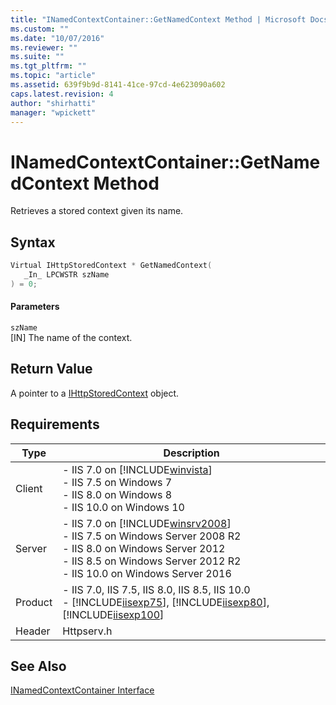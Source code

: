 ```yaml
---
title: "INamedContextContainer::GetNamedContext Method | Microsoft Docs"
ms.custom: ""
ms.date: "10/07/2016"
ms.reviewer: ""
ms.suite: ""
ms.tgt_pltfrm: ""
ms.topic: "article"
ms.assetid: 639f9b9d-8141-41ce-97cd-4e623090a602
caps.latest.revision: 4
author: "shirhatti"
manager: "wpickett"
---
```

# INamedContextContainer::GetNamedContext Method
Retrieves a stored context given its name.  
  
## Syntax  
  
```cpp  
Virtual IHttpStoredContext * GetNamedContext(  
   _In_ LPCWSTR szName  
) = 0;  
```  
  
#### Parameters  
 `szName`  
 [IN] The name of the context.  
  
## Return Value  
 A pointer to a [IHttpStoredContext](../../web-development-reference\webdev-native-api-reference/ihttpstoredcontext-interface.md) object.  
  
## Requirements  
  
|Type|Description|  
|----------|-----------------|  
|Client|-   IIS 7.0 on [!INCLUDE[winvista](../../wmi-provider/includes/winvista-md.md)]<br />-   IIS 7.5 on Windows 7<br />-   IIS 8.0 on Windows 8<br />-   IIS 10.0 on Windows 10|  
|Server|-   IIS 7.0 on [!INCLUDE[winsrv2008](../../wmi-provider/includes/winsrv2008-md.md)]<br />-   IIS 7.5 on Windows Server 2008 R2<br />-   IIS 8.0 on Windows Server 2012<br />-   IIS 8.5 on Windows Server 2012 R2<br />-   IIS 10.0 on Windows Server 2016|  
|Product|-   IIS 7.0, IIS 7.5, IIS 8.0, IIS 8.5, IIS 10.0<br />-   [!INCLUDE[iisexp75](../../web-development-reference/native-code-api-reference/includes/iisexp75-md.md)], [!INCLUDE[iisexp80](../../web-development-reference/native-code-api-reference/includes/iisexp80-md.md)], [!INCLUDE[iisexp100](../../web-development-reference/native-code-api-reference/includes/iisexp100-md.md)]|  
|Header|Httpserv.h|  
  
## See Also  
 [INamedContextContainer Interface](../../web-development-reference\webdev-native-api-reference/inamedcontextcontainer-interface.md)
